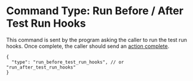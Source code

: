 # Command Type: Run Before / After Test Run Hooks

This command is sent by the program asking the caller to run the test run hooks. Once complete, the caller should send an [action complete](./action_complete.md).

```
{
  "type": "run_before_test_run_hooks", // or "run_after_test_run_hooks"
}
```
